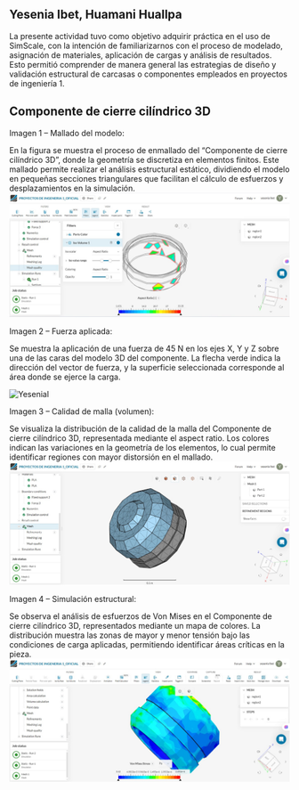 ## Yesenia Ibet, Huamani Huallpa

La presente actividad tuvo como objetivo adquirir práctica en el uso de SimScale, con la intención de familiarizarnos con el proceso de modelado, asignación de materiales, aplicación de cargas y análisis de resultados. Esto permitió comprender de manera general las estrategias de diseño y validación estructural de carcasas o componentes empleados en proyectos de ingeniería 1.


## Componente de cierre cilíndrico 3D

 Imagen 1 – Mallado del modelo: 

En la figura se muestra el proceso de enmallado del “Componente de cierre cilíndrico 3D”, donde la geometría se discretiza en elementos finitos. Este mallado permite realizar el análisis estructural estático, dividiendo el modelo en pequeñas secciones triangulares que facilitan el cálculo de esfuerzos y desplazamientos en la simulación.
![Yesenial](/Imagenes/Ibet1.png) 




Imagen 2 – Fuerza aplicada:

Se muestra la aplicación de una fuerza de 45 N en los ejes X, Y y Z sobre una de las caras del modelo 3D del componente. La flecha verde indica la dirección del vector de fuerza, y la superficie seleccionada corresponde al área donde se ejerce la carga.

![Yesenial](/Imagenes/Ibe2.png)

Imagen 3 – Calidad de malla (volumen):

Se visualiza la distribución de la calidad de la malla del Componente de cierre cilíndrico 3D, representada mediante el aspect ratio. Los colores indican las variaciones en la geometría de los elementos, lo cual permite identificar regiones con mayor distorsión en el mallado.
![Yesenial](/Imagenes/Ibet3.png) 


 Imagen 4 – Simulación estructural:
 
Se observa el análisis de esfuerzos de Von Mises en el Componente de cierre cilíndrico 3D, representados mediante un mapa de colores. La distribución muestra las zonas de mayor y menor tensión bajo las condiciones de carga aplicadas, permitiendo identificar áreas críticas en la pieza.
![Yesenial](/Imagenes/Ibet4.png)
